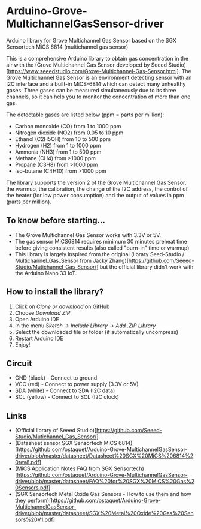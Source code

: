 # Arduino-Grove-MultichannelGasSensor-driver
Arduino library for Grove Multichannel Gas Sensor based on the SGX Sensortech MiCS 6814 (multichannel gas sensor)

This is a comprehensive Arduino library to obtain gas concentration in the air with the (Grove Multichannel Gas Sensor developed by Seeed Studio)[https://www.seeedstudio.com/Grove-Multichannel-Gas-Sensor.html]. The Grove Multichannel Gas Sensor  is an environment detecting sensor with an I2C interface and a built-in MiCS-6814 which can detect many unhealthy gases. Three gases can be measured simultaneously due to its three channels, so it can help you to monitor the concentration of more than one gas.

The detectable gases are listed below (ppm = parts per million):
  * Carbon monoxide (CO) from 1 to 1000 ppm
  * Nitrogen dioxide (NO2) from 0.05 to 10 ppm
  * Ethanol (C2H5OH) from 10 to 500 ppm
  * Hydrogen (H2) from 1 to 1000 ppm
  * Ammonia (NH3) from 1 to 500 ppm
  * Methane (CH4) from >1000 ppm
  * Propane (C3H8) from >1000 ppm
  * Iso-butane (C4H10) from >1000 ppm

The library supports the version 2 of the Grove Multichannel Gas Sensor, the warmup, the calibration, the change of the I2C address, the control of the heater (for low power consumption) and the output of values in ppm (parts per million).

## To know before starting...
  * The Grove Multichannel Gas Sensor works with 3.3V or 5V.
  * The gas sensor MiCS6814 requires minimum 30 minutes preheat time before giving consistent results (also called "burn-in" time or warmup)
  * This library is largely inspired from the original (library Seed-Studio / Multichannel_Gas_Sensor from Jacky Zhang)[https://github.com/Seeed-Studio/Mutichannel_Gas_Sensor/] but the official library didn't work with the Arduino Nano 33 IoT.
  
## How to install the library?
 1. Click on *Clone or download* on GitHub
 2. Choose *Download ZIP*
 3. Open Arduino IDE
 4. In the menu *Sketch* -> *Include Library* -> *Add .ZIP Library*
 5. Select the downloaded file or folder (if automatically uncompress)
 6. Restart Arduino IDE
 7. Enjoy!
 
## Circuit
 * GND (black) - Connect to ground
 * VCC (red) - Connect to power supply (3.3V or 5V)
 * SDA (white) - Connect to SDA (I2C data)
 * SCL (yellow) - Connect to SCL (I2C clock)
 
## Links
 * (Official library of Seeed Studio)[https://github.com/Seeed-Studio/Mutichannel_Gas_Sensor/]
 * (Datasheet sensor SGX Sensortech MiCS 6814)[https://github.com/ostaquet/Arduino-Grove-MultichannelGasSensor-driver/blob/master/datasheet/Datasheet%20SGX%20MiCS%206814%20rev8.pdf]
 * (MiCS Application Notes FAQ from SGX Sensortech)[https://github.com/ostaquet/Arduino-Grove-MultichannelGasSensor-driver/blob/master/datasheet/FAQ%20for%20SGX%20MiCS%20Gas%20Sensors.pdf]
 * (SGX Sensortech Metal Oxide Gas Sensors - How to use them and how they perform)[https://github.com/ostaquet/Arduino-Grove-MultichannelGasSensor-driver/blob/master/datasheet/SGX%20Metal%20Oxide%20Gas%20Sensors%20V1.pdf]
